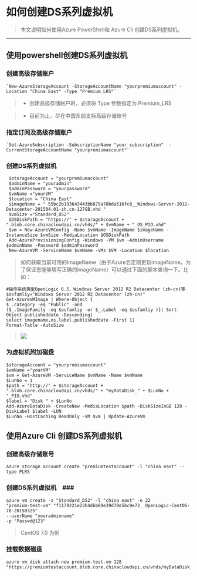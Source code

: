 # 如何创建DS系列虚拟机 #

> 本文说明如何使用Azure PowerShell和 Azure Cli 创建DS系列虚拟机。

--------

## 使用powershell创建DS系列虚拟机 ##


### 创建高级存储账户 ###

	`New-AzureStorageAccount -StorageAccountName "yourpremiumaccount" -Location "China East" -Type "Premium_LRS"`
	
    
> - 创建高级存储帐户时，必须将 Type 参数指定为 Premium_LRS

> - 目前为止，尽在中国东部支持高级存储账号

### 指定订阅及高级存储账户 ###

	`Set-AzureSubscription -SubscriptionName "your subscription"  -CurrentStorageAccountName "yourpremiumaccount"`
	
### 创建DS系列虚拟机 ###
    
	 $storageAccount = "yourpremiumaccount"
	 $adminName = "youradmin"
	 $adminPassword = "yourpassword"
	 $vmName ="yourVM"
	 $location = "China East"
     $imageName = " 55bc2b193643443bb879a78bda516fc8__Windows-Server-2012-Datacenter-201504.01-zh.cn-127GB.vhd "
     $vmSize ="Standard_DS2"
	 $OSDiskPath = "https://" + $storageAccount + ".blob.core.chinacloudapi.cn/vhds/" + $vmName + "_OS_PIO.vhd"
	 $vm = New-AzureVMConfig -Name $vmName -ImageName $imageName -InstanceSize $vmSize -MediaLocation $OSDiskPath   
	 Add-AzureProvisioningConfig -Windows -VM $vm -AdminUsername $adminName -Password $adminPassword 
	 New-AzureVM -ServiceName $vmName -VMs $VM -Location $location

> 如何获取当前可用的ImageName（由于Azure会定期更新ImageName，为了保证您能够填写正确的ImageName）可以通过下面的脚本查询一下。比如：
>
    #操作系统类型OpenLogic 6.5，Windows Server 2012 R2 Datacenter (zh-cn)等
	$osfamliy="Windows Server 2012 R2 Datacenter (zh-cn)"  
	Get-AzureVMImage | Where-Object {
	$_.category -eq "Public" -and 
	($_.ImageFamily -eq $osfamliy -or $_.Label -eq $osfamliy )}| Sort-Object publisheddate -Descending|
	select imagename,os,label,publisheddate -First 1|
	Format-Table -AutoSize
>   ![](http://i.imgur.com/wNP3fCt.png)
### 为虚拟机附加磁盘 ###

	$storageAccount = "yourpremiumaccount"
	$vmName ="yourVM"
	$vm = Get-AzureVM -ServiceName $vmName -Name $vmName
	$LunNo = 1	
	$path = "http://" + $storageAccount + ".blob.core.chinacloudapi.cn/vhds/" + "myDataDisk_" + $LunNo + "_PIO.vhd"
	$label = "Disk " + $LunNo
	Add-AzureDataDisk -CreateNew -MediaLocation $path -DiskSizeInGB 128 -DiskLabel $label -LUN 
	$LunNo -HostCaching ReadOnly -VM $vm | Update-AzureVm


## 使用Azure Cli 创建DS系列虚拟机 ##

### 创建高级存储账号 ###

    azure storage account create "premiumtestaccount" -l "china east" --type PLRS

### 创建DS系列虚拟机　###

	azure vm create -z "Standard_DS2" -l "china east" -e 22 
	"premium-test-vm" "f1179221e23b4dbb89e39d70e5bc9e72__OpenLogic-CentOS-70-20150325" 
	--userName "youradminname" 
	-p "Passwd@123"

>  CentOS 7.0 为例

### 挂载数据磁盘 ###

	azure vm disk attach-new premium-test-vm 128 "https://premiumtestaccount.blob.core.chinacloudapi.cn/vhds/myDataDisk_1_PIO.vhd"